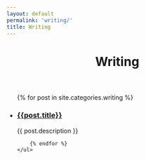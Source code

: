 ```yaml
---
layout: default
permalink: 'writing/'
title: Writing
---
```

<div class="blog">
    <header>
        <h1>Writing</h1>
    </header>
    <ul>
        {% for post in site.categories.writing %}
        <li>
            <h3><a href="{{ post.url }}">{{post.title}}</a></h3>
            <p>{{ post.description }}</p>
        </li>

        {% endfor %}
    </ul>
</div>
